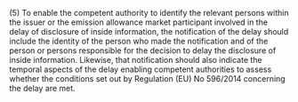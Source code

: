 (5) To enable the competent authority to identify the relevant persons within the issuer or the emission allowance market participant involved in the delay of disclosure of inside information, the notification of the delay should include the identity of the person who made the notification and of the person or persons responsible for the decision to delay the disclosure of inside information. Likewise, that notification should also indicate the temporal aspects of the delay enabling competent authorities to assess whether the conditions set out by Regulation (EU) No 596/2014 concerning the delay are met.